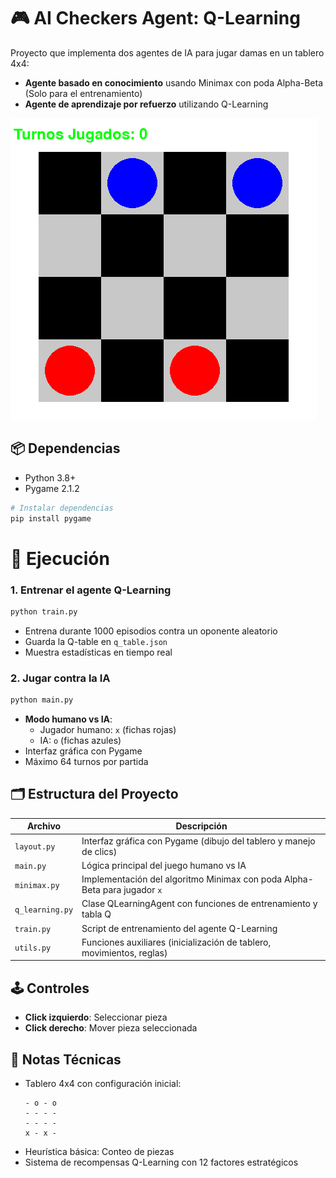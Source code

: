 # 🎮 AI Checkers Agent: Q-Learning

Proyecto que implementa dos agentes de IA para jugar damas en un tablero 4x4:
- **Agente basado en conocimiento** usando Minimax con poda Alpha-Beta (Solo para el entrenamiento)
- **Agente de aprendizaje por refuerzo** utilizando Q-Learning

![alt text](image.png)

## 📦 Dependencias
- Python 3.8+
- Pygame 2.1.2

```bash
# Instalar dependencias
pip install pygame
```

# 🚀 Ejecución

### 1. Entrenar el agente Q-Learning
```bash
python train.py
```
- Entrena durante 1000 episodios contra un oponente aleatorio
- Guarda la Q-table en `q_table.json`
- Muestra estadísticas en tiempo real

### 2. Jugar contra la IA
```bash
python main.py
```
- **Modo humano vs IA**:
  - Jugador humano: `x` (fichas rojas)
  - IA: `o` (fichas azules)
- Interfaz gráfica con Pygame
- Máximo 64 turnos por partida

## 🗂 Estructura del Proyecto
| Archivo         | Descripción                                                                 |
|-----------------|-----------------------------------------------------------------------------|
| `layout.py`     | Interfaz gráfica con Pygame (dibujo del tablero y manejo de clics)         |
| `main.py`       | Lógica principal del juego humano vs IA                                    |
| `minimax.py`    | Implementación del algoritmo Minimax con poda Alpha-Beta para jugador `x`  |
| `q_learning.py` | Clase QLearningAgent con funciones de entrenamiento y tabla Q              |
| `train.py`      | Script de entrenamiento del agente Q-Learning                              |
| `utils.py`      | Funciones auxiliares (inicialización de tablero, movimientos, reglas)      |

## 🕹 Controles
- **Click izquierdo**: Seleccionar pieza
- **Click derecho**: Mover pieza seleccionada

## 📌 Notas Técnicas
- Tablero 4x4 con configuración inicial:
  ```
  - o - o
  - - - -
  - - - -
  x - x -
  ```
- Heurística básica: Conteo de piezas
- Sistema de recompensas Q-Learning con 12 factores estratégicos
